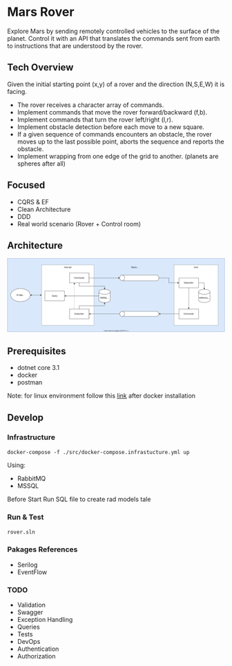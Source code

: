 # Mars Rover

Explore Mars by sending remotely controlled vehicles to the surface of the planet. Control it with an API that translates the commands sent from earth to instructions that are understood by the rover.


## Tech Overview

Given the initial starting point (x,y) of a rover and the direction (N,S,E,W) it is facing.

- The rover receives a character array of commands.
- Implement commands that move the rover forward/backward (f,b).
- Implement commands that turn the rover left/right (l,r).
- Implement obstacle detection before each move to a new square. 
- If a given sequence of commands encounters an obstacle, 
the rover moves up to the last possible point, aborts the sequence and reports the obstacle.
- Implement wrapping from one edge of the grid to another. (planets are spheres after all)

## Focused
- CQRS & EF
- Clean Architecture
- DDD
- Real world scenario (Rover + Control room)

## Architecture
![ConceptualArchitecture](https://github.com/samuele-cozzi/2021-MarsRover/blob/main/src/Utilities/MarsRoverArchitecture.svg)

## Prerequisites
- dotnet core 3.1
- docker
- postman

Note: for linux environment follow this [link](https://docs.docker.com/engine/install/linux-postinstall/) after docker installation

## Develop

### Infrastructure

```docker
docker-compose -f ./src/docker-compose.infrastucture.yml up
```
Using:
- RabbitMQ
- MSSQL

Before Start Run SQL file to create rad models tale

### Run & Test

```docker
rover.sln
```

### Pakages References
- Serilog
- EventFlow

### TODO
- Validation
- Swagger
- Exception Handling
- Queries
- Tests
- DevOps
- Authentication
- Authorization
